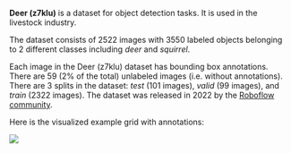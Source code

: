 **Deer (z7klu)** is a dataset for object detection tasks. It is used in the livestock industry.

The dataset consists of 2522 images with 3550 labeled objects belonging to 2 different classes including *deer* and *squirrel*.

Each image in the Deer (z7klu) dataset has bounding box annotations. There are 59 (2% of the total) unlabeled images (i.e. without annotations). There are 3 splits in the dataset: *test* (101 images), *valid* (99 images), and *train* (2322 images). The dataset was released in 2022 by the [Roboflow community](https://universe.roboflow.com/galen-marsh-vvdvx).

Here is the visualized example grid with annotations:

<img src="https://github.com/dataset-ninja/deer-z7klu/raw/main/visualizations/horizontal_grid.png">
